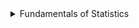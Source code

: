 <details> <summary>Fundamentals of Statistics </summary>  

# Fundamentals of Statistics

Why is it productive to aggregate models?
   - Different models tend to overestimate and underestimate their predictions, so the differences frequently cancel out.
   
Which are methods used for validating models?
   - holdout testing data and cross-validation testing data
   
What is the purpose of model validation in data science?
   - to determine how well the statistical model works with data other than the data used for modeling
  
What is meant by a "feature" in the context of feature reduction?
   - A feature is a variable or dimension in the data

Which two techniques are the most common choices for dimensionality reduction?   
   - principal component analysis and factor analysis
   
## Outlier Detection

While anomaly detection is normally associated with negative outcomes like fraud or machine failure, can you think of any positive outcomes that could come from using anomaly detection on *business* data?
   - identifying new markets with potential value
   - Identifying high performing workers or customers

Which characteristic makes fraud detection particularly difficult?
   - Fraud is relatively rare
   
**When should I perform outlier detection **?
- During EDA 
- During model testing when you are getting unexpected results and have concerns about whether outliers are causing underfitting 

**What are some of the best strategies you have used for outlier detection?**

**I’ve found outliers - now what?**

**Whats the fastest way to spot outliers?** Initial EDA likely shows these with histograms, pair-wise plots, boxplots
   
   

Which two methods are common algorithms for classifying new cases into existing categories?
   - k-means and k-nearest neighbors
  
What is the name for a chart that shows "branches" or cases splitting from one, giant cluster, to individual clusters?
   - dendrogram
   
The technique of separating time-series data into and overall trend, a seasonal or cyclical trend, and random variations or noise is known by which term?
   - decomposition
  
What is meant by "autocorrelation" in time-series data?
   - Autocorrelation means that each point in time is influenced by the points that came before it.
  
Which are examples of models used in predictive analytics?
   - regression and neural networks
  
If you can only choose one number to describe a distribution, then you should choose a measure of center. But what should you choose if you can have a second number?
   - a measure of variability
   

</details> 